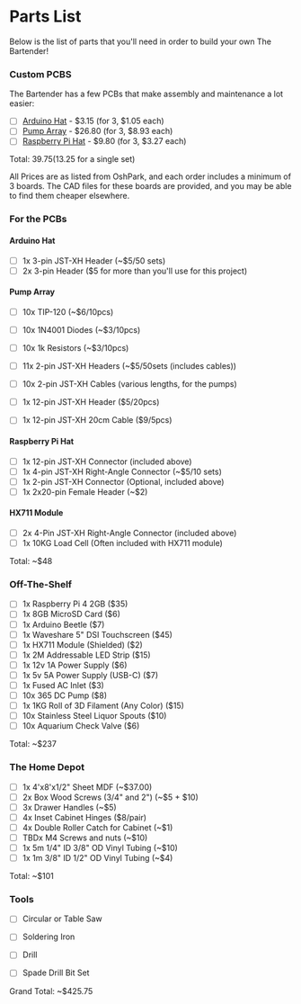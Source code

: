 # Parts List
Below is the list of parts that you'll need in order to build your own The Bartender!

### Custom PCBS
The Bartender has a few PCBs that make assembly and maintenance a lot easier:
 - [ ] [Arduino Hat](https://oshpark.com/shared_projects/4fOb3c6I) - $3.15 (for 3, $1.05 each)
 - [ ] [Pump Array](https://oshpark.com/shared_projects/H87zFAoN) - $26.80 (for 3, $8.93 each)
 - [ ] [Raspberry Pi Hat](https://oshpark.com/shared_projects/1cpJF3GU) - $9.80 (for 3, $3.27 each)

 Total: $39.75 ($13.25 for a single set)

 All Prices are as listed from OshPark, and each order includes a minimum of 3 boards. The CAD files for these boards are provided, and you may be able to find them cheaper elsewhere.

### For the PCBs

#### Arduino Hat
 - [ ] 1x 3-pin JST-XH Header (~$5/50 sets)
 - [ ] 2x 3-pin Header ($5 for more than you'll use for this project)

#### Pump Array
 - [ ] 10x TIP-120 (~$6/10pcs)
 - [ ] 10x 1N4001 Diodes (~$3/10pcs)
 - [ ] 10x 1k Resistors (~$3/10pcs)
 - [ ] 11x 2-pin JST-XH Headers (~$5/50sets (includes cables))
 - [ ] 10x 2-pin JST-XH Cables (various lengths, for the pumps)
 - [ ] 1x 12-pin JST-XH Header ($5/20pcs)
 - [ ] 1x 12-pin JST-XH 20cm Cable ($9/5pcs)


#### Raspberry Pi Hat
 - [ ] 1x 12-pin JST-XH Connector (included above)
 - [ ] 1x 4-pin JST-XH Right-Angle Connector (~$5/10 sets)
 - [ ] 1x 2-pin JST-XH Connector (Optional, included above)
 - [ ] 1x 2x20-pin Female Header (~$2)

#### HX711 Module
 - [ ] 2x 4-Pin JST-XH Right-Angle Connector (included above)
 - [ ] 1x 10KG Load Cell (Often included with HX711 module)

Total: ~$48

### Off-The-Shelf
 - [ ] 1x Raspberry Pi 4 2GB ($35)
 - [ ] 1x 8GB MicroSD Card ($6)
 - [ ] 1x Arduino Beetle ($7)
 - [ ] 1x Waveshare 5" DSI Touchscreen ($45)
 - [ ] 1x HX711 Module (Shielded) ($2)
 - [ ] 1x 2M Addressable LED Strip ($15)
 - [ ] 1x 12v 1A Power Supply ($6)
 - [ ] 1x 5v 5A Power Supply (USB-C) ($7)
 - [ ] 1x Fused AC Inlet ($3)
 - [ ] 10x 365 DC Pump ($8)
 - [ ] 1x 1KG Roll of 3D Filament (Any Color) ($15)
 - [ ] 10x Stainless Steel Liquor Spouts ($10)
 - [ ] 10x Aquarium Check Valve ($6)

Total: ~$237


### The Home Depot
 - [ ] 1x 4'x8'x1/2" Sheet MDF (~$37.00)
 - [ ] 2x Box Wood Screws (3/4" and 2") (~$5 + $10)
 - [ ] 3x Drawer Handles (~$5)
 - [ ] 4x Inset Cabinet Hinges ($8/pair)
 - [ ] 4x Double Roller Catch for Cabinet (~$1)
 - [ ] TBDx M4 Screws and nuts (~$10)
 - [ ] 1x 5m 1/4" ID 3/8" OD Vinyl Tubing (~$10)
 - [ ] 1x 1m 3/8" ID 1/2" OD Vinyl Tubing (~$4)

Total: ~$101

### Tools
 - [ ] Circular or Table Saw
 - [ ] Soldering Iron
 - [ ] Drill
 - [ ] Spade Drill Bit Set


Grand Total: ~$425.75
